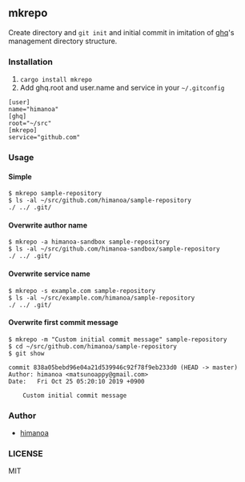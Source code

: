 ## mkrepo

Create directory and `git init` and initial commit in imitation of [ghq](https://github.com/motemen/ghq)'s management directory structure.

### Installation

1. `cargo install mkrepo`
2. Add ghq.root and user.name and service in your `~/.gitconfig`

```
[user]
name="himanoa"
[ghq]
root="~/src"
[mkrepo]
service="github.com"
```


### Usage

#### Simple

```
$ mkrepo sample-repository
$ ls -al ~/src/github.com/himanoa/sample-repository
./ ../ .git/
```

#### Overwrite author name

```
$ mkrepo -a himanoa-sandbox sample-repository
$ ls -al ~/src/github.com/himanoa-sandbox/sample-repository
./ ../ .git/
```

#### Overwrite service name

```
$ mkrepo -s example.com sample-repository
$ ls -al ~/src/example.com/himanoa/sample-repository
./ ../ .git/
```

#### Overwrite first commit message

```
$ mkrepo -m "Custom initial commit message" sample-repository
$ cd ~/src/github.com/himanoa/sample-repository
$ git show

commit 838a05bebd96e04a21d539946c92f78f9eb233d0 (HEAD -> master)
Author: himanoa <matsunoappy@gmail.com>
Date:   Fri Oct 25 05:20:10 2019 +0900

    Custom initial commit message
```

### Author

- [himanoa](https://twitter.com/h1manoa)

### LICENSE

MIT
